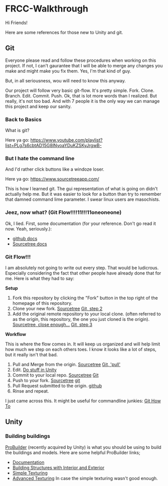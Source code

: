 # FRCC-Walkthrough

Hi Friends!

Here are some references for those new to Unity and git.

## Git

Everyone please read and follow these procedures when working on this project.  If not, I can't gaurantee that I will be able to merge any changes you make and might make you fix them.  Yes, I'm that kind of guy.

But, in all seriousness, wou will need to know this anyway.

Our project will follow very basic git-flow.  It's pretty simple.  Fork.  Clone.  Branch.  Edit.  Commit.  Push.  Ok, that is lot more words than I realized.  But really, it's not too bad.  And with 7 people it is the only way we can manage this project and keep our sanity.

### Back to Basics

What is git?

Here ya go: https://www.youtube.com/playlist?list=PLg7s6cbtAD15G8lNyoaYDuKZSKyJrgwB-

### But I hate the command line

And I'd rather click buttons like a windoze loser.

Here ya go: https://www.sourcetreeapp.com/

This is how I learned git.  The gui representation of what is going on didn't actually help me.  But it was easier to look for a button than try to remember that damned command lime parameter.  I swear linux users are masochists.

### Jeez, now what? (Git Flow!!!!11!!!11oneoneone)

Ok, I lied.  First, some documentation (for your reference.  Don't go read it now.  Yeah, seriously.):

* [github docs](https://help.github.com/)
* [Sourcetree docs](https://confluence.atlassian.com/get-started-with-sourcetree?_ga=2.145054900.1438776660.1531958221-1248499365.1531958221)

### Git Flow!!!

I am absolutely not going to write out every step.  That would be ludicrous.  Especially considering the fact that other people have already done that for me.  Here is what they had to say:

**Setup**

1. Fork this repository by clicking the "Fork" button in the top right of the homepage of this repository.
2. Clone your new fork.  [Sourcetree](https://confluence.atlassian.com/get-started-with-sourcetree/clone-a-remote-repository-847359098.html) [Git, step 2](https://help.github.com/articles/fork-a-repo/)
3. Add the original remote repository to your local clone. (often referred to as the origin, this repository, the one you just cloned is the origin).  [Sourcetree, close enough...](https://confluence.atlassian.com/sourcetreekb/changing-remote-repository-path-on-sourcetree-using-git-or-mercurial-785616227.html)  [Git, step 3](https://help.github.com/articles/fork-a-repo/)

**Workflow**

This is where the flow comes in.  It will keep us organized and will help limit how much we step on each others toes.  I know it looks like a lot of steps, but it really isn't that bad.

1. Pull and Merge from the origin. [Sourcetree](https://confluence.atlassian.com/get-started-with-sourcetree/pull-changes-from-a-remote-repository-git-847359111.html)  [Git, 'pull'](https://help.github.com/articles/fetching-a-remote/)
3. Edit.  [Do stuff in Unity](https://www.youtube.com/watch?v=dQw4w9WgXcQ)
4. Commit to your local repo. [Sourcetree](https://confluence.atlassian.com/get-started-with-sourcetree/commit-and-push-a-change-git-847359114.html)  [Git](https://githowto.com/staging_and_committing)
5. Push to your fork. [Sourcetree](https://confluence.atlassian.com/get-started-with-sourcetree/commit-and-push-a-change-git-847359114.html) [git](https://githowto.com/pushing_a_change)
6. Pull Request submitted to the origin. [github](https://help.github.com/articles/creating-a-pull-request/)
7. Rinse and repeat.

I just came across this.  It might be useful for commandline junkies: [Git How To](https://githowto.com/)

## Unity

### Building buildings

[ProBuilder](http://www.procore3d.com/probuilder/) (recently acquired by Unity) is what you should be using to build the buildings and models.  Here are some helpful ProBuilder links;

* [Documentation](https://unity-technologies.github.io/procore-legacy-docs/probuilder/probuilder2-gh-pages/)
* [Building Structures with Interior and Exterior](https://www.youtube.com/watch?time_continue=2&v=CBa_opm3_GM)
* [Simple Texturing](https://www.youtube.com/watch?v=bigj13SU1rs)
* [Advanced Texturing](https://www.youtube.com/watch?v=d3_2h4cN4cY) In case the simple texturing wasn't good enough.

